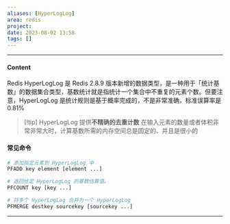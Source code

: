 ```yaml
---
aliases: [HyperLogLog]
area: redis
project: 
date: 2023-08-02 13:58
tags: []
---
```

---
#### Content
Redis HyperLogLog 是 Redis 2.8.9 版本新增的数据类型，是一种用于「统计基数」的数据集合类型，基数统计就是指统计一个集合中不重复的元素个数。但要注意，HyperLogLog 是统计规则是基于概率完成的，不是非常准确，标准误算率是 0.81%

> [!tip]  HyperLogLog 提供**不精确的去重计数**
> 在输入元素的数量或者体积非常非常大时，计算基数所需的内存空间总是固定的、并且是很小的

#### 常见命令
```py
# 添加指定元素到 HyperLogLog 中
PFADD key element [element ...]

# 返回给定 HyperLogLog 的基数估算值。
PFCOUNT key [key ...]

# 将多个 HyperLogLog 合并为一个 HyperLogLog
PFMERGE destkey sourcekey [sourcekey ...]
```

---
